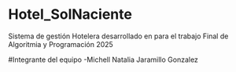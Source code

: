 # Hotel_SolNaciente
Sistema de gestión Hotelera desarrollado en para el trabajo Final de Algoritmia y Programación 2025

#Integrante del equipo
-Michell Natalia Jaramillo Gonzalez 

